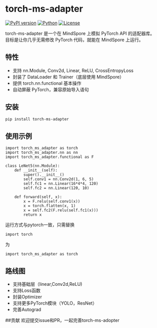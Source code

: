 # torch-ms-adapter

[![PyPI version](https://badge.fury.io/py/torch-ms-adapter.svg)](https://pypi.org/project/torch-ms-adapter/)
[![Python](https://img.shields.io/pypi/pyversions/torch-ms-adapter.svg)](https://pypi.org/project/torch-ms-adapter/)
[![License](https://img.shields.io/github/license/your-github-username/torch-ms-adapter.svg)](LICENSE)

torch-ms-adapter 是一个在 MindSpore 上模拟 PyTorch API 的适配器库。  
目标是让你几乎无需修改 PyTorch 代码，就能在 MindSpore 上运行。

## 特性
- 支持 nn.Module, Conv2d, Linear, ReLU, CrossEntropyLoss
- 封装了 DataLoader 和 Trainer（底层使用 MindSpore）
- 提供 torch.nn.functional 基本操作
- 自动屏蔽 PyTorch，兼容原始导入语句

## 安装
```bash
pip install torch-ms-adapter
```
## 使用示例
```
import torch_ms_adapter as torch
import torch_ms_adapter.nn as nn
import torch_ms_adapter.functional as F

class LeNet5(nn.Module):
    def __init__(self):
        super().__init__()
        self.conv1 = nn.Conv2d(1, 6, 5)
        self.fc1 = nn.Linear(16*4*4, 120)
        self.fc2 = nn.Linear(120, 10)

    def forward(self, x):
        x = F.relu(self.conv1(x))
        x = torch.flatten(x, 1)
        x = self.fc2(F.relu(self.fc1(x)))
        return x
```
运行方式与pytorch一致，只需替换
```
import torch
```
为
```
import torch_ms_adapter as torch
```
## 路线图
- 支持基础层（linear,Conv2d,ReLU)
- 支持Loss函数
- 封装Optimizer
- 支持更多PyTorch模块（YOLO，ResNet）
- 完善Autograd

##贡献
欢迎提交issue和PR，一起完善torch-ms-adopter